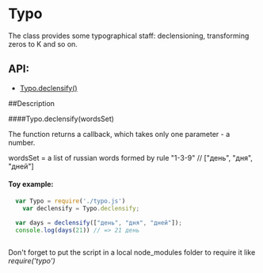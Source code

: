 # Typo
The class provides some typographical staff: declensioning, transforming zeros to K and so on.


## API:
* [Typo.declensify()](#declensify)

##Description

####<a name="declensify"></a>Typo.declensify(wordsSet)

The function returns a callback, which takes only one parameter - a number.

wordsSet = a list of russian words formed by rule "1-3-9" // ["день", "дня", "дней"]

#### Toy example:
````javascript
  var Typo = require('./typo.js')
	var declensify = Typo.declensify;

  var days = declensify(["день", "дня", "дней"]);
  console.log(days(21)) // => 21 день
  
````

Don't forget to put the script in a local node_modules folder to require it like *require('typo')*